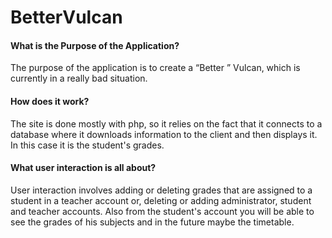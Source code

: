 <h1>BetterVulcan</h1>

<h4><b>What is the Purpose of the Application?</b></h4>

The purpose of the application is to create a “Better ” Vulcan, which is currently in a really bad situation.

<h4><b>How does it work?</b></h4>

The site is done mostly with php, so it relies on the fact that it connects to a database where it downloads information to the client and then displays it. 
In this case it is the student's grades. 

<h4><b>What user interaction is all about?</b></h4>

User interaction involves adding or deleting grades that are assigned to a student in a teacher account or, deleting or adding administrator, student and teacher accounts. 
Also from the student's account you will be able to see the grades of his subjects and in the future maybe the timetable.
